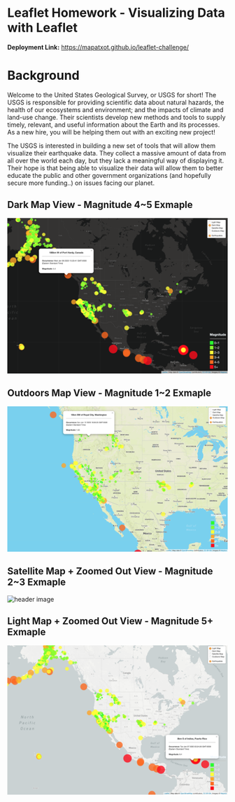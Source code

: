 # Leaflet Homework - Visualizing Data with Leaflet

<b>Deployment Link:</b> https://mapatxot.github.io/leaflet-challenge/

# Background

Welcome to the United States Geological Survey, or USGS for short! The USGS is responsible for providing scientific data about natural hazards, the health of our ecosystems and environment; and the impacts of climate and land-use change. Their scientists develop new methods and tools to supply timely, relevant, and useful information about the Earth and its processes. As a new hire, you will be helping them out with an exciting new project!

The USGS is interested in building a new set of tools that will allow them visualize their earthquake data. They collect a massive amount of data from all over the world each day, but they lack a meaningful way of displaying it. Their hope is that being able to visualize their data will allow them to better educate the public and other government organizations (and hopefully secure more funding..) on issues facing our planet.

## Dark Map View - Magnitude 4~5 Exmaple
![header image](https://raw.githubusercontent.com/MAPatxot/leaflet-challenge/master/Leaflets%20Screenshots/Screen%20Shot%202020-01-13%20at%204.53.46%20PM.png)

## Outdoors Map View - Magnitude 1~2 Exmaple
![header image](https://raw.githubusercontent.com/MAPatxot/leaflet-challenge/master/Leaflets%20Screenshots/Screen%20Shot%202020-01-13%20at%204.59.06%20PM.png)

## Satellite Map + Zoomed Out View - Magnitude 2~3 Exmaple
![header image](https://github.com/MAPatxot/leaflet-challenge/blob/master/Leaflets%20Screenshots/Screen%20Shot%202020-01-13%20at%205.03.41%20PM.png)

## Light Map + Zoomed Out View - Magnitude 5+ Exmaple
![header image](https://raw.githubusercontent.com/MAPatxot/leaflet-challenge/master/Leaflets%20Screenshots/Screen%20Shot%202020-01-13%20at%205.10.07%20PM.png)
